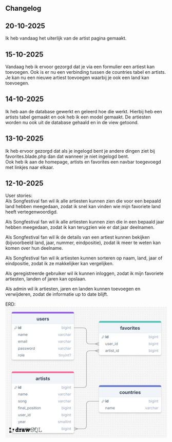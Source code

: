 ## Changelog

## 20-10-2025

Ik heb vandaag het uiterlijk van de artist pagina gemaakt.

## 15-10-2025

Vandaag heb ik ervoor gezorgd dat je via een formulier een artiest kan toevoegen. Ook is er nu een verbinding tussen de
countries tabel en artists. Je kan nu een nieuwe artiest toevoegen waarbij je ook een land kan toevoegen.

## 14-10-2025

Ik heb aan de database gewerkt en geleerd hoe die werkt. Hierbij heb een artists tabel gemaakt en ook heb ik een model
gemaakt. De artiesten worden nu ook uit de database gehaald en in de view getoond.

## 13-10-2025

Ik heb ervoor gezorgd dat als je ingelogd bent je andere dingen ziet bij favorites.blade.php dan dat wanneer je niet
ingelogd bent. <br>
Ook heb ik aan de homepage, artists en favorites een navbar toegevoegd met linkjes naar elkaar.

## 12-10-2025

User stories: <br>
Als Songfestival fan wil ik alle artiesten kunnen zien die voor een bepaald land hebben meegedaan, zodat ik snel kan
vinden wie mijn favoriete land heeft vertegenwoordigd.

Als Songfestival fan wil ik alle artiesten kunnen zien die in een bepaald jaar hebben meegedaan, zodat ik kan terugzien
wie er dat jaar deelnamen.

Als Songfestival fan wil ik de details van een artiest kunnen bekijken (bijvoorbeeld land, jaar, nummer, eindpositie),
zodat ik meer te weten kan komen over hun deelname.

Als Songfestival fan wil ik artiesten kunnen sorteren op naam, land, jaar of eindpositie, zodat ik ze makkelijker kan
vergelijken.

Als geregistreerde gebruiker wil ik kunnen inloggen, zodat ik mijn favoriete artiesten, landen of jaren kan opslaan.

Als admin wil ik artiesten, jaren en landen kunnen toevoegen en verwijderen, zodat de informatie up to date blijft.

ERD:
![erd.png](images/erd.png)
